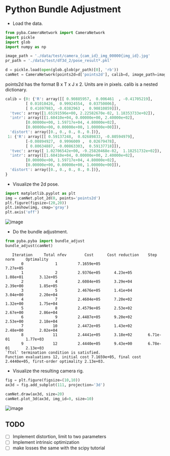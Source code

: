 # Python Bundle Adjustment

- Load the data.
```python
from pyba.CameraNetwork import CameraNetwork
import pickle
import glob
import numpy as np

image_path = './data/test/camera_{cam_id}_img_00000{img_id}.jpg'
pr_path = './data/test/df3d_2/pose_result*.pkl'

d = pickle.load(open(glob.glob(pr_path)[0], 'rb'))
camNet = CameraNetwork(points2d=d['points2d'], calib=d, image_path=image_path)
```

points2d has the format B x T x J x 2. Units are in pixels. 
calib is a nested dictionary. 

```python
calib = {0: {'R': array([[ 0.90885957,  0.006461  , -0.41705219],
         [ 0.01010426,  0.99924554,  0.03750006],
         [ 0.41697983, -0.0382963 ,  0.90810859]]),
  'tvec': array([1.65191596e+00, 2.22582670e-02, 1.18353733e+02]),
  'intr': array([[1.60410e+04, 0.00000e+00, 2.40000e+02],
         [0.00000e+00, 1.59717e+04, 4.80000e+02],
         [0.00000e+00, 0.00000e+00, 1.00000e+00]]),
  'distort': array([0., 0., 0., 0., 0.])},
 1: {'R': array([[ 0.59137248,  0.02689833, -0.80594979],
         [-0.00894927,  0.9996009 ,  0.02679478],
         [ 0.80634887, -0.00863303,  0.59137718]]),
  'tvec': array([ 1.02706542e+00, -9.25820468e-02,  1.18251732e+02]),
  'intr': array([[1.60410e+04, 0.00000e+00, 2.40000e+02],
         [0.00000e+00, 1.59717e+04, 4.80000e+02],
         [0.00000e+00, 0.00000e+00, 1.00000e+00]]),
  'distort': array([0., 0., 0., 0., 0.])},
}
```


- Visualize the 2d pose.
```python
import matplotlib.pyplot as plt
img = camNet.plot_2d(0, points='points2d')
plt.figure(figsize=(20,20))
plt.imshow(img, cmap='gray')
plt.axis('off')
```

![image](https://user-images.githubusercontent.com/20509861/146374004-6ae50ba5-67b8-4326-a115-9901e102df6d.png)


- Do the bundle adjustment.
```python
from pyba.pyba import bundle_adjust 
bundle_adjust(camNet)
```

```
   Iteration     Total nfev        Cost      Cost reduction    Step norm     Optimality   
       0              1         7.1659e+05                                    7.27e+05    
       1              2         2.9376e+05      4.23e+05       1.08e+01       3.12e+05    
       2              4         2.6084e+05      3.29e+04       2.39e+00       1.85e+05    
       3              5         2.4676e+05      1.41e+04       3.04e+00       2.20e+04    
       4              7         2.4604e+05      7.20e+02       1.32e+00       1.75e+04    
       5              8         2.4579e+05      2.53e+02       2.67e+00       2.86e+04    
       6              9         2.4487e+05      9.20e+02       2.53e+00       2.18e+04    
       7             10         2.4472e+05      1.43e+02       2.48e+00       2.02e+04    
       8             11         2.4441e+05      3.18e+02       6.71e-01       1.77e+03    
       9             12         2.4440e+05      9.43e+00       6.78e-01       2.13e+03    
`ftol` termination condition is satisfied.
Function evaluations 12, initial cost 7.1659e+05, final cost 2.4440e+05, first-order optimality 2.13e+03.
```


- Visualize the resulting camera rig.
```python
fig = plt.figure(figsize=(10,10))
ax3d = fig.add_subplot(111, projection='3d')

camNet.draw(ax3d, size=20)
camNet.plot_3d(ax3d, img_id=0, size=10)
```
![image](https://user-images.githubusercontent.com/20509861/146374042-1a3a65d2-310d-4783-b6d0-6864c582959f.png)


## TODO 
- [ ] Implement distortion, limit to two parameters
- [ ] Implement intrinsic optimization
- [ ] make losses the same with the scipy tutorial
